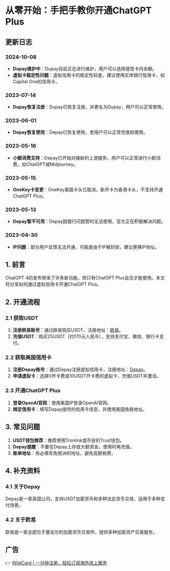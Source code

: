 # 从零开始：手把手教你开通ChatGPT Plus

## 更新日志

### 2024-10-08
- **Dupay维护中**：Dupay目前正在进行维护，用户可以选择提现卡内余额。
- **虚拟卡稳定性问题**：虚拟信用卡的稳定性较差，建议使用实体银行信用卡，如Capital One的信用卡。

### 2023-07-14
- **Dupay恢复注册**：Dupay已恢复注册，并更名为Dupay，用户可以正常使用。

### 2023-06-01
- **Depay恢复使用**：Depay已恢复使用，老用户可以正常充值和使用。

### 2023-05-16
- **小额消费支持**：Depay已开始对接新的上游服务，用户可以正常进行小额消费，如ChatGPT或Midjourney。

### 2023-05-15
- **OneKey卡变更**：OneKey美国卡头已取消，新开卡为香港卡头，不支持开通ChatGPT Plus。

### 2023-05-13
- **Depay暂不可用**：Depay因银行问题暂时无法使用，官方正在积极解决问题。

### 2023-04-30
- **IP问题**：部分用户反馈无法开通，可能是由于IP被封锁，建议更换IP地址。

## 1. 前言
ChatGPT 4的发布带来了许多新功能，但只有ChatGPT Plus会员才能使用。本文将分享如何通过虚拟信用卡开通ChatGPT Plus。

## 2. 开通流程
### 2.1 获取USDT
1. **注册欧易账号**：通过欧易购买USDT，注册地址：[欧易](https://bbtdd.com/WildCard)。
2. **充值USDT**：购买25USDT（约170元人民币），支持支付宝、微信、银行卡支付。

### 2.2 获取美国信用卡
1. **注册Depay账号**：通过Depay注册虚拟信用卡，注册地址：[Depay](https://bbtdd.com/WildCard)。
2. **申请虚拟卡**：选择0开卡费或10USDT开卡费的虚拟卡，充值USDT并激活。

### 2.3 开通ChatGPT Plus
1. **登录OpenAI官网**：使用美国IP登录OpenAI官网。
2. **绑定信用卡**：填写Depay提供的信用卡信息，并使用美国免税地址。

## 3. 常见问题
1. **USDT钱包推荐**：推荐使用Tronlink或币安的Trust钱包。
2. **Depay提醒**：不要在Depay上存放大额资金，使用时再充值。
3. **账单地址**：务必填写免税洲的地址，避免高额税费。

## 4. 补充资料
### 4.1 关于Depay
Depay是一家英国公司，支持USDT加密货币和多种法定货币交易，适用于多种支付场景。

### 4.2 关于欧易
欧易是一家总部位于塞舌尔的加密货币交易所，提供多种加密资产交易服务。

## 广告
👉 [WildCard | 一分钟注册，轻松订阅海外线上服务](https://bbtdd.com/WildCard)